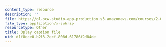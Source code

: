```yaml
---
content_type: resource
description: ''
file: https://ol-ocw-studio-app-production.s3.amazonaws.com/courses/2-003sc-engineering-dynamics-fall-2011/d1f8ece0b2f32ecf808d61786f9d84de_9_d8CQrCYUw.srt
file_type: application/x-subrip
resourcetype: Other
title: 3play caption file
uid: d1f8ece0-b2f3-2ecf-808d-61786f9d84de
---
```

